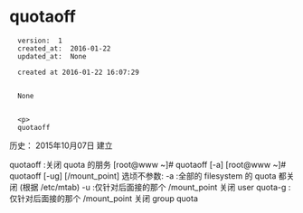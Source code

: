 
  # quotaoff

      version:  1
      created_at:  2016-01-22
      updated_at:  None

      created at 2016-01-22 16:07:29 


      None


      <p>
      quotaoff

历史：
2015年10月07日
建立




quotaoff :关闭 quota 的朋务 
[root@www ~]# quotaoff [-a] 
[root@www ~]# quotaoff [-ug] [/mount_point] 
选顷不参数: 
-a :全部的 filesystem 的 quota 都关闭 (根据 /etc/mtab) 
-u :仅针对后面接的那个 /mount_point 关闭 user quota-g :仅针对后面接的那个 /mount_point 关闭 group quota
      </p>

  